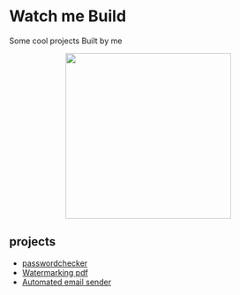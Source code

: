 # Watch me Build
Some cool projects Built by me

<p align="center"><img src="https://github.com/PraveenKumar305/Projects/Media/bob-the-builder.png" height="300"></p>

## projects
* [passwordchecker](passwordchecker/ "passwordchecker")
* [Watermarking pdf](Watermarking%20pdf/)
* [Automated email sender](Automated%20email%20sender/)
